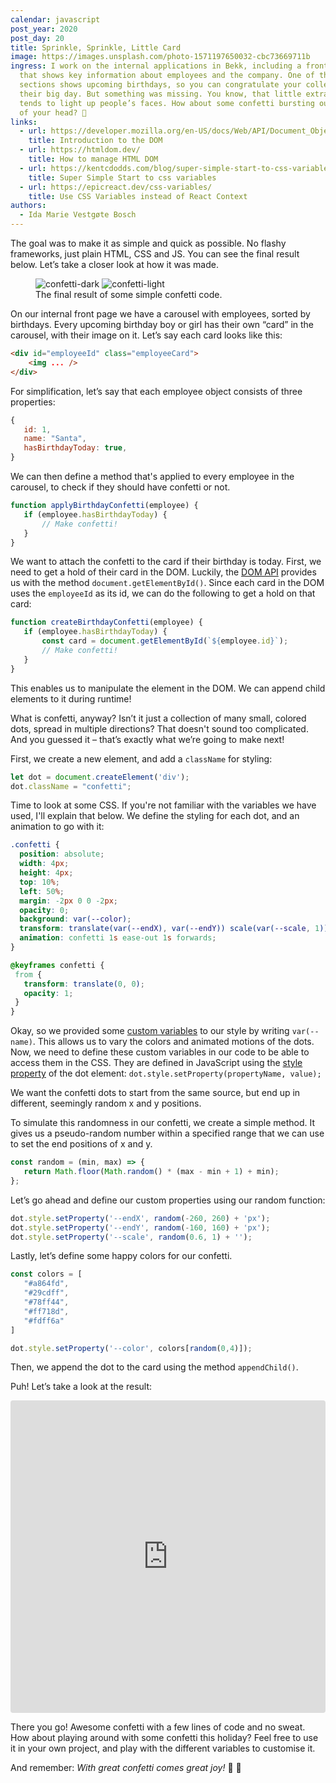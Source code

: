 ```yaml
---
calendar: javascript
post_year: 2020
post_day: 20
title: Sprinkle, Sprinkle, Little Card
image: https://images.unsplash.com/photo-1571197650032-cbc73669711b
ingress: I work on the internal applications in Bekk, including a front page
  that shows key information about employees and the company. One of the
  sections shows upcoming birthdays, so you can congratulate your colleagues on
  their big day. But something was missing. You know, that little extra that
  tends to light up people’s faces. How about some confetti bursting out the top
  of your head? 🎉
links:
  - url: https://developer.mozilla.org/en-US/docs/Web/API/Document_Object_Model/Introduction
    title: Introduction to the DOM
  - url: https://htmldom.dev/
    title: How to manage HTML DOM
  - url: https://kentcdodds.com/blog/super-simple-start-to-css-variables
    title: Super Simple Start to css variables
  - url: https://epicreact.dev/css-variables/
    title: Use CSS Variables instead of React Context
authors:
  - Ida Marie Vestgøte Bosch
---
```

The goal was to make it as simple and quick as possible. No flashy frameworks, just plain HTML, CSS and JS. You can see the final result below. Let’s take a closer look at how it was made.

<figure>
<img class="dark-theme-image" src="https://i.ibb.co/gycYDN9/confetti-dark.gif?h=200&fit=crop&crop=edges" alt="confetti-dark" border="0">
<img class="light-theme-image" src="https://i.ibb.co/6XTTtRd/confetti-light.gif?h=200&fit=crop&crop=edges" alt="confetti-light" border="0">
<figcaption>The final result of some simple confetti code.</figcaption>
</figure>

On our internal front page we have a carousel with employees, sorted by birthdays. Every upcoming birthday boy or girl has their own “card” in the carousel, with their image on it. Let’s say each card looks like this:

```html
<div id="employeeId" class="employeeCard">
    <img ... />
</div>
```

For simplification, let’s say that each employee object consists of three properties:

```javascript 
{
   id: 1,
   name: "Santa",
   hasBirthdayToday: true,
}
```

We can then define a method that's applied to every employee in the carousel, to check if they should have confetti or not.

```javascript
function applyBirthdayConfetti(employee) {
   if (employee.hasBirthdayToday) {
       // Make confetti!
   }
}
```

We want to attach the confetti to the card if their birthday is today. First, we need to get a hold of their card in the DOM. Luckily, the [DOM API](https://developer.mozilla.org/en-US/docs/Web/API/Document_Object_Model) provides us with the method `document.getElementById()`. Since each card in the DOM uses the `employeeId` as its id, we can do the following to get a hold on that card:

```javascript
function createBirthdayConfetti(employee) {
   if (employee.hasBirthdayToday) {
       const card = document.getElementById(`${employee.id}`);
       // Make confetti!
   }
}
```

This enables us to manipulate the element in the DOM. We can append child elements to it during runtime!

What is confetti, anyway? Isn’t it just a collection of many small, colored dots, spread in multiple directions? That doesn't sound too complicated. And you guessed it – that’s exactly what we’re going to make next!

First, we create a new element, and add a `className` for styling:

```javascript
let dot = document.createElement('div');
dot.className = "confetti";
```

Time to look at some CSS. If you're not familiar with the variables we have used,  I'll explain that below. We define the styling for each dot, and an animation to go with it:

```css
.confetti {
  position: absolute;
  width: 4px;
  height: 4px;
  top: 10%;
  left: 50%;
  margin: -2px 0 0 -2px;
  opacity: 0;
  background: var(--color);
  transform: translate(var(--endX), var(--endY)) scale(var(--scale, 1));
  animation: confetti 1s ease-out 1s forwards;
}

@keyframes confetti {
 from {
   transform: translate(0, 0);
   opacity: 1;
 }
}
```

Okay, so we provided some [custom variables](https://developer.mozilla.org/en-US/docs/Web/CSS/Using_CSS_custom_properties) to our style by writing `var(--name)`. This allows us to vary the colors and animated motions of the dots. Now, we need to define these custom variables in our code to be able to access them in the CSS. They are defined in JavaScript using the [style property](https://developer.mozilla.org/en-US/docs/Web/API/CSSStyleDeclaration) of the dot element: `dot.style.setProperty(propertyName, value);`

We want the confetti dots to start from the same source, but end up in different, seemingly random x and y positions.

To simulate this randomness in our confetti, we create a simple method. It gives us a pseudo-random number within a specified range that we can use to set the end positions of x and y.

```javascript
const random = (min, max) => {
   return Math.floor(Math.random() * (max - min + 1) + min);
};
```

Let’s go ahead and define our custom properties using our random function:

```javascript
dot.style.setProperty('--endX', random(-260, 260) + 'px');
dot.style.setProperty('--endY', random(-160, 160) + 'px');
dot.style.setProperty('--scale', random(0.6, 1) + '');
```

Lastly, let’s define some happy colors for our confetti.

```javascript
const colors = [
   "#a864fd",
   "#29cdff",
   "#78ff44",
   "#ff718d",
   "#fdff6a"
]
```

```javascript
dot.style.setProperty('--color', colors[random(0,4)]);
```

Then, we append the dot to the card using the method `appendChild()`.

Puh! Let’s take a look at the result:

<iframe src="https://codesandbox.io/embed/birthday-confetti-v56n0?fontsize=14&hidenavigation=1&theme=dark"
     style="width:100%; height:500px; border:0; border-radius: 4px; overflow:hidden;"
     title="birthday-confetti"
     allow="accelerometer; ambient-light-sensor; camera; encrypted-media; geolocation; gyroscope; hid; microphone; midi; payment; usb; vr; xr-spatial-tracking"
     sandbox="allow-forms allow-modals allow-popups allow-presentation allow-same-origin allow-scripts"
   ></iframe>

There you go! Awesome confetti with a few lines of code and no sweat. How about playing around with some confetti this holiday? Feel free to use it in your own project, and play with the different variables to customise it.

And remember: _With great confetti comes great joy!_ :tada: :star_struck:
